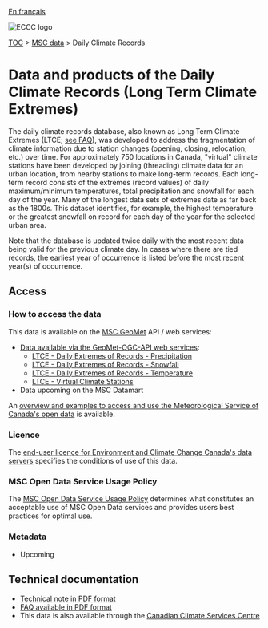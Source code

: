 [En français](readme_climateltce_fr.md)

![ECCC logo](../../img_eccc-logo.png)

[TOC](../../readme_en.md) > [MSC data](../readme_en.md) > Daily Climate Records

# Data and products of the Daily Climate Records (Long Term Climate Extremes)

The daily climate records database, also known as Long Term Climate Extremes (LTCE; [see FAQ](https://www.canada.ca/en/environment-climate-change/services/climate-change/canadian-centre-climate-services/display-download/frequently-asked-questions-long-term-climate-extremes.html)), was developed to address the fragmentation of climate information due to station changes (opening, closing, relocation, etc.) over time. For approximately 750 locations in Canada, "virtual" climate stations have been developed by joining (threading) climate data for an urban location, from nearby stations to make long-term records. Each long-term record consists of the extremes (record values) of daily maximum/minimum temperatures, total precipitation and snowfall for each day of the year. Many of the longest data sets of extremes date as far back as the 1800s. This dataset identifies, for example, the highest temperature or the greatest snowfall on record for each day of the year for the selected urban area.
 
Note that the database is updated twice daily with the most recent data being valid for the previous climate day. In cases where there are tied records, the earliest year of occurrence is listed before the most recent year(s) of occurrence.

## Access

### How to access the data

This data is available on the [MSC GeoMet](../../msc-geomet/readme_en.md) API / web services:

* [Data available via the GeoMet-OGC-API web services](https://api.weather.gc.ca/):
    * [LTCE - Daily Extremes of Records - Precipitation](https://api.weather.gc.ca/collections/ltce-precipitation)
    * [LTCE - Daily Extremes of Records - Snowfall](https://api.weather.gc.ca/collections/ltce-snowfall)
    * [LTCE - Daily Extremes of Records - Temperature](https://api.weather.gc.ca/collections/ltce-temperature)
    * [LTCE - Virtual Climate Stations](https://api.weather.gc.ca/collections/ltce-stations)
* Data upcoming on the MSC Datamart

An [overview and examples to access and use the Meteorological Service of Canada's open data](../../usage/readme_en.md) is available.

### Licence

The [end-user licence for Environment and Climate Change Canada's data servers](../../licence/readme_en.md) specifies the conditions of use of this data.

### MSC Open Data Service Usage Policy

The [MSC Open Data Service Usage Policy](../../usage-policy/readme_en.md) determines what constitutes an acceptable use of MSC Open Data services and provides users best practices for optimal use.

### Metadata

* Upcoming

## Technical documentation

* [Technical note in PDF format](https://collaboration.cmc.ec.gc.ca/cmc/cmos/public_doc/msc-data/climate_ltce/LTCE_Technical_Documentation_EN.pdf)
* [FAQ available in PDF format](https://collaboration.cmc.ec.gc.ca/cmc/cmos/public_doc/msc-data/climate_ltce/FAQ_LTCE_Jan_2021_EN.pdf)
* This data is also available through the [Canadian Climate Services Centre](https://www.canada.ca/en/environment-climate-change/services/climate-change/canadian-centre-climate-services/about.html)